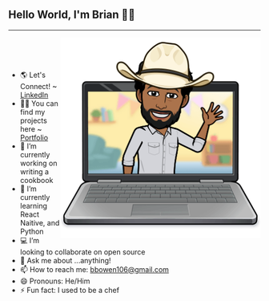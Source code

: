 ## Hello World, I'm Brian 👋🏾
<hr>



<img src='img/hi.png' align='right' width='400' width='auto'>
</br>
</br>
</br>



- 🌎 Let's Connect! ~ <a href='https://www.linkedin.com/in/brian-bowen-36456a7/'>LinkedIn</a>
- ✍🏾 You can find my projects here ~ <a href='https://brianbowen.dev'>Portfolio</a>
- 🔭 I’m currently working on writing a cookbook
- 🌱 I’m currently learning React Naitive, and Python
- 💻 I’m looking to collaborate on open source
- 💬 Ask me about ...anything!
- 📫 How to reach me: <a href="mailto:bbowen1036@gmail.com">bbowen106@gmail.com</a>
- 😄 Pronouns: He/Him
- ⚡ Fun fact: I used to be a chef
